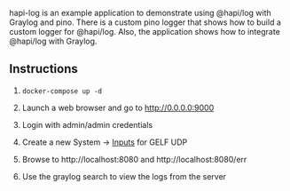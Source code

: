 hapi-log is an example application to demonstrate using @hapi/log with Graylog and pino.
There is a custom pino logger that shows how to build a custom logger for @hapi/log.
Also, the application shows how to integrate @hapi/log with Graylog.

## Instructions

1. `docker-compose up -d`

2. Launch a web browser and go to http://0.0.0.0:9000

3. Login with admin/admin credentials

4. Create a new System -> [Inputs](http://0.0.0.0:9000/system/inputs) for GELF UDP

5. Browse to http://localhost:8080 and http://localhost:8080/err

6. Use the graylog search to view the logs from the server
